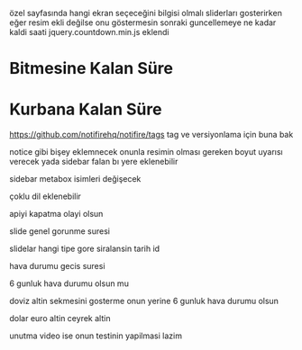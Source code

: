 özel sayfasında hangi ekran seçeceğini bilgisi olmalı 
sliderları gosterirken eğer resim ekli değilse onu göstermesin 
sonraki guncellemeye ne kadar kaldi saati jquery.countdown.min.js eklendi 
    <div class="col-md-6"> 
    <h1 class="title"><b>Bitmesine Kalan Süre</b></h1>
    <div class="countdown" id="normal-countdown" data-date="2021/04/10"></div>
</div>
    <div class="col-md-6"> 
    <h1 class="title"><b>Kurbana Kalan Süre</b></h1>
    <div class="countdown" id="kurban-countdown" data-date="2021/07/19"></div>
</div>
</div>


<script>
(function ($) {
"use strict";
//NORMAL TIMES COUNTDOWN
if(isExists('#normal-countdown')){
var date = $('#normal-countdown').data('date');
$('#normal-countdown').countdown(date, function(event) {
  var $this = $(this).html(event.strftime(''
    + '<div class="time-sec"><h3 class="main-time">%D</h3> <span>Gün</span></div>'
    + '<div class="time-sec"><h3 class="main-time">%H</h3> <span>Saat</span></div>'
    + '<div class="time-sec"><h3 class="main-time">%M</h3> <span>Dakika</span></div>'
    + '<div class="time-sec"><h3 class="main-time">%S</h3> <span>Saniye</span></div>'));
});
}

if(isExists('#kurban-countdown')){
var date = $('#kurban-countdown').data('date');
$('#kurban-countdown').countdown(date, function(event) {
  var $this = $(this).html(event.strftime(''
    + '<div class="time-sec"><h3 class="main-time">%D</h3> <span>Gün</span></div>'
    + '<div class="time-sec"><h3 class="main-time">%H</h3> <span>Saat</span></div>'
    + '<div class="time-sec"><h3 class="main-time">%M</h3> <span>Dakika</span></div>'
    + '<div class="time-sec"><h3 class="main-time">%S</h3> <span>Saniye</span></div>'));
});
}


})(jQuery);

api key değişecek hakkında kısmına gmail adresi yazılacak 


function isExists(elem){
	if ($(elem).length > 0) { 
		return true;
	}
	return false;
}

</script>

https://github.com/notifirehq/notifire/tags  tag ve versiyonlama için buna bak 

notice gibi bişey eklemnecek onunla resimin olması gereken boyut uyarısı verecek yada sidebar falan bı yere eklenebilir 

sidebar metabox isimleri değişecek 

çoklu dil eklenebilir 

apiyi kapatma olayi olsun 

slide genel gorunme suresi 

slidelar hangi tipe gore siralansin tarih id 

hava durumu gecis suresi 

6 gunluk hava durumu olsun mu 

doviz altin sekmesini gosterme onun yerine 6 gunluk hava durumu olsun 

dolar 
euro
altin
ceyrek altin


unutma video ise onun testinin yapilmasi lazim 

